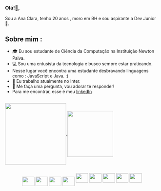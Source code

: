 ### Olá!👋,
Sou a Ana Clara, tenho 20 anos , moro em BH e sou aspirante a Dev Junior 👾. 
##
## Sobre mim :

- 🎓 Eu sou estudante de Ciência da Computação na Instituição Newton Paiva.
- 💻 Sou uma entusista da tecnologia e busco sempre estar praticando.
- Nesse lugar você encontra uma estudante desbravando linguagens como : JavaScript e Java. :)
- 💼 Eu trabalho atualmente no Inter.
- 💬 Me faça uma pergunta, vou adorar te responder!
- Para me encontrar, esse é meu <a href="https://www.linkedin.com/in/ana-nogueira-847a711b5"> linkedIn </a>
  ##
<a href="https://github.com/Anaclsouza/github-readme-stats">
  <img height=200 align="center" src="https://github-readme-stats.vercel.app/api?username=Anaclsouza" />
</a>
<a href="https://github.com/Anaclsouza/convoychat">
  <img padding=50 height=150 align="center" src="https://github-readme-stats.vercel.app/api/top-langs?username=Anaclsouza&layout=compact&langs_count=8&card_width=320" />            

  ##
</a>
<div style ="display: inline_block " align="center">
<img height=30 width= 40 align="center" src="https://cdn.jsdelivr.net/gh/devicons/devicon/icons/c/c-original.svg"/>          
<img height=30 width= 40 align="center"  src="https://cdn.jsdelivr.net/gh/devicons/devicon/icons/mysql/mysql-original.svg" />
<img height=30 width = 40 align = "center" src="https://cdn.jsdelivr.net/gh/devicons/devicon@latest/icons/java/java-original.svg" />
<img height=30 width = 40 align = "center" src="https://cdn.jsdelivr.net/gh/devicons/devicon@latest/icons/javascript/javascript-original.svg" />
<img height=30 width = 40 aliggn = "center"  src="https://cdn.jsdelivr.net/gh/devicons/devicon@latest/icons/css3/css3-original.svg" />
<img height=30 width = 40 aliggn = "center"  src="https://cdn.jsdelivr.net/gh/devicons/devicon@latest/icons/html5/html5-original.svg" />
<img height=30 width = 40 aliggn = "center" src="https://cdn.jsdelivr.net/gh/devicons/devicon@latest/icons/intellij/intellij-original.svg" />
<img height=30 width = 40 aliggn = "center" src="https://cdn.jsdelivr.net/gh/devicons/devicon@latest/icons/vscode/vscode-original.svg" />
<img height=30 width = 40 aliggn = "center" src="https://cdn.jsdelivr.net/gh/devicons/devicon@latest/icons/visualstudio/visualstudio-original.svg" />

          
</div>


 
          



